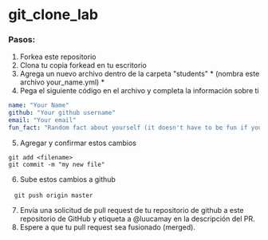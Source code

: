 git_clone_lab
=============

### Pasos:

1. Forkea este repositorio
2. Clona tu copia forkead en tu escritorio
3. Agrega un nuevo archivo dentro de la carpeta "students" * (nombra este archivo your_name.yml) *
4. Pega el siguiente código en el archivo y completa la información sobre ti

  ```yml
  name: "Your Name"
  github: "Your github username"
  email: "Your email"
  fun_fact: "Random fact about yourself (it doesn't have to be fun if you just aren't a fun person)"
  ```

5. Agregar y confirmar estos cambios

  `git add <filename>`  
  `git commit -m "my new file"`  
     
6. Sube estos cambios a github

   `git push origin master`

7. Envía una solicitud de pull request de tu repositorio de github a este repositorio de GitHub y etiqueta a @luucamay en la descripción del PR.
8. Espere a que tu pull request sea fusionado (merged).
